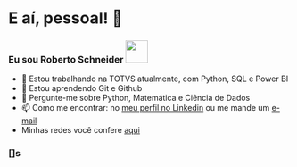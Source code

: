 # E aí, pessoal! 👋

### Eu sou Roberto Schneider <a href="https://www.linkedin.com/in/robertoschneider/"> <img src= "https://media2.giphy.com/media/tsUDdndB8zkFF8zHQM/giphy.gif?cid=ecf05e47bksdbsf1rkfjr2x53nf7r9t6q1ar4xguz4mkjqoa&rid=giphy.gif&ct=s" height ="40" width="40"/> </a>

- 🔭 Estou trabalhando na TOTVS atualmente, com Python, SQL e Power BI
- 🌱 Estou aprendendo Git e Github
- 💬 Pergunte-me sobre Python, Matemática e Ciência de Dados
- 📫 Como me encontrar: no <a href="https://www.linkedin.com/in/robertoschneider/">meu perfil no Linkedin</a> ou me mande um <a href="mailto:roberto.schneider@gmail.com?subject=Contato via Github">e-mail</a>
- Minhas redes você confere <a href="https://linktr.ee/betoschneider">aqui</a>

### []s
